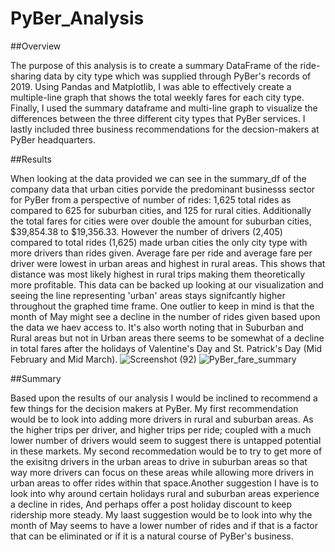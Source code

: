 # PyBer_Analysis

##Overview

The purpose of this analysis is to create a summary DataFrame of the ride-sharing data by city type which was supplied through PyBer's records of 2019. Using Pandas and Matplotlib, I was able to effectively create a multiple-line graph that shows the total weekly fares for each city type. Finally, I used the summary dataframe and multi-line graph to visualize the differences between the three different city types that PyBer services. I lastly included three business recommendations for the decsion-makers at PyBer headquarters.


##Results

When looking at the data provided we can see in the summary_df of the company data that urban cities porvide the predominant businesss sector for PyBer from a perspective of number of rides: 1,625 total rides as compared to 625 for suburban cities, and 125 for rural cities. Additionally the total fares for cities were over double the amount for suburban cities, $39,854.38 to $19,356.33. 
However the number of drivers (2,405) compared to total rides (1,625) made urban cities the only city type with more drivers than rides given. Average fare per ride and average fare per driver were lowest in urban areas and highest in rural areas. This shows that distance was most likely highest in rural trips making them theoretically more profitable. 
This data can be backed up looking at our visualization and seeing the line representing 'urban' areas stays signifcantly higher throughout the graphed time frame. One outlier to keep in mind is that the month of May might see a decline in the number of rides given based upon the data we haev access to.
It's also worth noting that in Suburban and Rural areas but not in Urban areas there seems to be somewhat of a decline in total fares after the holidays of Valentine's Day and St. Patrick's Day (Mid February and Mid March). 
![Screenshot (92)](https://user-images.githubusercontent.com/93295751/144758683-d7ce962e-9696-4fa7-9d13-61b6cb9c6888.png)
![PyBer_fare_summary](https://user-images.githubusercontent.com/93295751/144758695-34df3d7f-0bca-4e6e-b13b-550dfc14a5f8.png)

##Summary

Based upon the results of our analysis I would be inclined to recommend a few things for the decision makers at PyBer. My first recommendation would be to look into adding more drivers in rural and suburban areas. As the higher trips per driver, and higher trips per ride; coupled with a much lower number of drivers would seem to suggest there is untapped potential in these markets. My second recommedation would be to try to get more of the exisitng drivers in the urban areas to drive in suburban areas so that way more drivers can focus on these areas while allowing more drivers in urban areas to offer rides within that space.Another suggestion I have is to look into why around certain holidays rural and suburban areas experience a decline in rides, And perhaps offer a post holiday discount to keep ridership more steady. My laast suggestion would be to look into why the month of May seems to have a lower number of rides and if that is a factor that can be eliminated or if it is a natural course of PyBer's business. 
